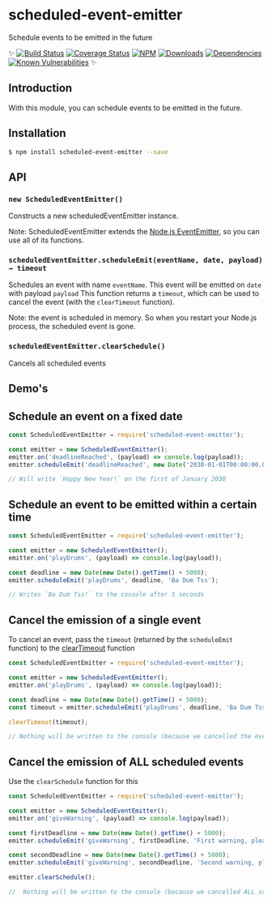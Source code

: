 # scheduled-event-emitter
Schedule events to be emitted in the future

✨ [![Build Status](http://img.shields.io/travis/seppevs/scheduled-event-emitter.svg?style=flat)](https://travis-ci.org/seppevs/scheduled-event-emitter) [![Coverage Status](https://coveralls.io/repos/github/seppevs/scheduled-event-emitter/badge.svg?branch=master)](https://coveralls.io/r/seppevs/scheduled-event-emitter) [![NPM](http://img.shields.io/npm/v/scheduled-event-emitter.svg?style=flat)](https://www.npmjs.org/package/scheduled-event-emitter) [![Downloads](http://img.shields.io/npm/dm/scheduled-event-emitter.svg?style=flat)](https://www.npmjs.org/package/scheduled-event-emitter) [![Dependencies](https://david-dm.org/seppevs/scheduled-event-emitter.svg)](https://david-dm.org/seppevs/scheduled-event-emitter) [![Known Vulnerabilities](https://snyk.io/test/github/seppevs/scheduled-event-emitter/badge.svg)](https://snyk.io/test/github/seppevs/scheduled-event-emitter) ✨

## Introduction
With this module, you can schedule events to be emitted in the future.

## Installation
```bash
$ npm install scheduled-event-emitter --save
```

## API

### `new ScheduledEventEmitter()`
Constructs a new scheduledEventEmitter instance. 

Note: ScheduledEventEmitter extends the [Node.js EventEmitter](https://nodejs.org/api/events.html#events_class_eventemitter), so you can use all of its 
functions.

### `scheduledEventEmitter.scheduleEmit(eventName, date, payload) → timeout`
Schedules an event with name `eventName`. This event will be emitted on `date` with payload `payload`
This function returns a `timeout`, which can be used to cancel the event (with the `clearTimeout` function).

Note: the event is scheduled in memory. So when you restart your Node.js process, the scheduled event is gone.

### `scheduledEventEmitter.clearSchedule()`
Cancels all scheduled events

## Demo's

## Schedule an event on a fixed date
```javascript
const ScheduledEventEmitter = require('scheduled-event-emitter');

const emitter = new ScheduledEventEmitter();
emitter.on('deadlineReached', (payload) => console.log(payload));
emitter.scheduleEmit('deadlineReached', new Date('2030-01-01T00:00:00.000Z'), 'Happy New Year!');

// Will write `Happy New Year!` on the first of January 2030
```

## Schedule an event to be emitted within a certain time
```javascript
const ScheduledEventEmitter = require('scheduled-event-emitter');

const emitter = new ScheduledEventEmitter();
emitter.on('playDrums', (payload) => console.log(payload));

const deadline = new Date(new Date().getTime() + 5000);
emitter.scheduleEmit('playDrums', deadline, 'Ba Dum Tss');

// Writes `Ba Dum Tss!` to the console after 5 seconds
```

## Cancel the emission of a single event
To cancel an event, pass the `timeout` (returned by the `scheduleEmit` function) to the [clearTimeout](https://nodejs.org/api/timers.html#timers_cleartimeout_timeout) function

```javascript
const ScheduledEventEmitter = require('scheduled-event-emitter');

const emitter = new ScheduledEventEmitter();
emitter.on('playDrums', (payload) => console.log(payload));

const deadline = new Date(new Date().getTime() + 5000);
const timeout = emitter.scheduleEmit('playDrums', deadline, 'Ba Dum Tss');

clearTimeout(timeout);

// Nothing will be written to the console (because we cancelled the event)
```

## Cancel the emission of ALL scheduled events
Use the `clearSchedule` function for this

```javascript
const ScheduledEventEmitter = require('scheduled-event-emitter');

const emitter = new ScheduledEventEmitter();
emitter.on('giveWarning', (payload) => console.log(payload));

const firstDeadline = new Date(new Date().getTime() + 5000);
emitter.scheduleEmit('giveWarning', firstDeadline, 'First warning, please fix it');

const secondDeadline = new Date(new Date().getTime() + 5000);
emitter.scheduleEmit('giveWarning', secondDeadline, 'Second warning, please fix it ASAP!!');

emitter.clearSchedule();

//  Nothing will be written to the console (because we cancelled ALL scheduled events)
```
